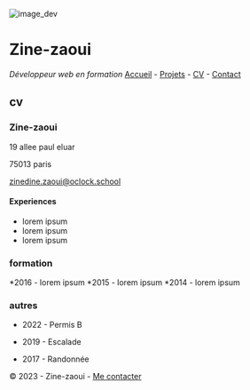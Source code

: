 ![image_dev][def]

# Zine-zaoui

*Développeur web en formation*
[Accueil](README.md) - [Projets](projets.md) - [CV](cv.md) - [Contact]()

## cv

### Zine-zaoui

19 allee paul eluar 

75013   paris

zinedine.zaoui@oclock.school

#### Experiences

* lorem ipsum
* lorem ipsum
* lorem ipsum

### formation

*2016 - lorem ipsum
*2015 - lorem ipsum
*2014 - lorem ipsum

### autres

* 2022 - Permis B
- 2019 - Escalade
* 2017 - Randonnée



© 2023 - Zine-zaoui - [Me contacter]()




[def]: https://img.freepik.com/vecteurs-libre/site-web-developpement-web-ingenierie-programmation-codage-ecrans-interface-realite-augmentee-logiciel-programmation-ingenieur-projet-developpeur-conception-application-illustration-dessin-anime_107791-3863.jpg?w=1380&t=st=1695030683~exp=1695031283~hmac=9df27083fdf3a5e8569f12dd9f88e00811bd4e0c176f82903ff35d847d4e5cd3